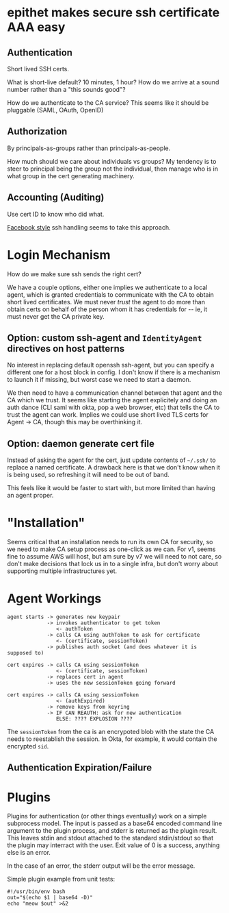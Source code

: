 # epithet makes secure ssh certificate AAA easy

## Authentication

Short lived SSH certs.

What is short-live default? 10 minutes, 1 hour? How do we arrive at a sound number rather than a "this sounds good"?

How do we authenticate to the CA service? This seems like it should be pluggable (SAML, OAuth, OpenID)

## Authorization

By principals-as-groups rather than principals-as-people.

How much should we care about individuals vs groups? My tendency is to steer to principal being the group not the individual, then manage who is in what group in the cert generating machinery. 

## Accounting (Auditing)

Use cert ID to know who did what.

[Facebook style](https://engineering.fb.com/security/scalable-and-secure-access-with-ssh/) ssh handling seems to take this approach. 

# Login Mechanism

How do we make sure ssh sends the right cert?

We have a couple options, either one implies we authenticate to a local agent, which is granted credentials to communicate with the CA to obtain short lived certificates. We must never *trust* the agent to do more than obtain certs on behalf of the person whom it has credentials for -- ie, it must never get the CA private key.

## Option: custom ssh-agent and `IdentityAgent` directives on host patterns

No interest in replacing default openssh ssh-agent, but you can specify a different one for a host block in config. I don't know if there is a mechanism to launch it if missing, but worst case we need to start a daemon.

We then need to have a communication channel between that agent and the CA which we trust. It seems like starting the agent explicitely and doing an auth dance (CLI saml with okta, pop a web browser, etc) that tells the CA to trust the agent can work. Implies we could use short lived TLS certs for Agent -> CA, though this may be overthinking it.

## Option: daemon generate cert file

Instead of asking the agent for the cert, just update contents of `~/.ssh/` to replace a named certificate. A drawback here is that we don't know when it is being used, so refreshing it will need to be out of band.

This feels like it would be faster to start with, but more limited than having an agent proper.


# "Installation"

Seems critical that an installation needs to run its own CA for security, so we need to make CA setup process as one-click as we can. For v1, seems fine to assume AWS will host, but am sure by v7 we will need to not care, so don't make decisions that lock us in to a single infra, but don't worry about supporting multiple infrastructures yet.

# Agent Workings

```
agent starts -> generates new keypair
             -> invokes authenticator to get token
                <- authToken
             -> calls CA using authToken to ask for certificate
                <- (certificate, sessionToken)
             -> publishes auth socket (and does whatever it is supposed to)

cert expires -> calls CA using sessionToken
                <- (certificate, sessionToken) 
             -> replaces cert in agent
             -> uses the new sessionToken going forward

cert expires -> calls CA using sessionToken
                <- (authExpired) 
             -> remove keys from keyring
             -> IF CAN REAUTH: ask for new authentication
                ELSE: ???? EXPLOSION ????
```

The `sessionToken` from the ca is an encrypoted blob with the state the CA needs to
reestablish the session. In Okta, for example, it would contain the encrypted `sid`.

## Authentication Expiration/Failure

# Plugins

Plugins for authentication (or other things eventually) work on a simple
subprocess model. The input is passed as a base64 encoded command line argument
to the plugin process, and stderr is returned as the plugin result. This leaves
stdin and stdout attached to the standard stdin/stdout so that the plugin may
interract with the user. Exit value of 0 is a success, anything else is an error.

In the case of an error, the stderr output will be the error message.

Simple plugin example from unit tests:

```
#!/usr/bin/env bash
out="$(echo $1 | base64 -D)"
echo "meow $out" >&2
```
